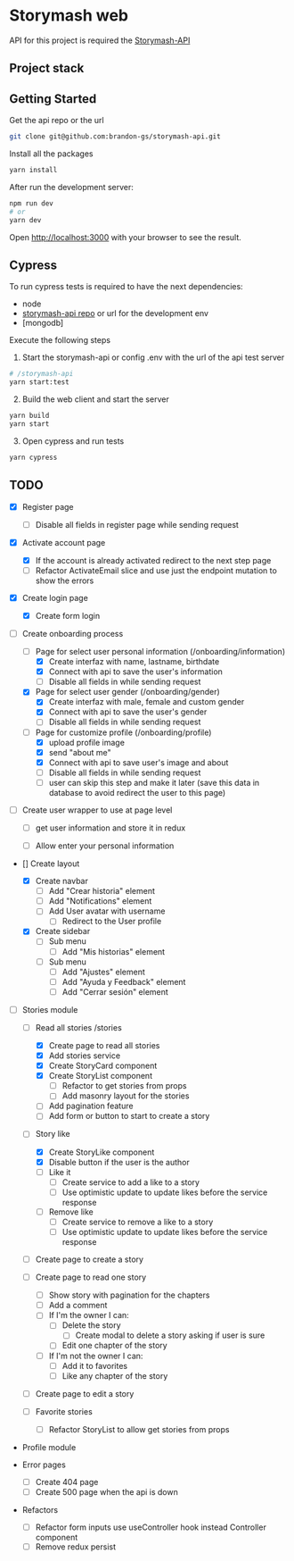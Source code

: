 # Storymash web

API for this project is required the [Storymash-API](https://github.com/brandon-gs/storymash-api)

## Project stack

## Getting Started

Get the api repo or the url

```bash
git clone git@github.com:brandon-gs/storymash-api.git
```

Install all the packages

```bash
yarn install
```

After run the development server:

```bash
npm run dev
# or
yarn dev
```

Open [http://localhost:3000](http://localhost:3000) with your browser to see the result.

## Cypress

To run cypress tests is required to have the next dependencies:

- node
- [storymash-api repo](https://github.com/brandon-gs/storymash-api) or url for the development env
- [mongodb]

Execute the following steps

1. Start the storymash-api or config .env with the url of the api test server

```bash
# /storymash-api
yarn start:test
```

2. Build the web client and start the server

```bash
yarn build
yarn start
```

3. Open cypress and run tests

```bash
yarn cypress
```

## TODO

- [x] Register page

  - [ ] Disable all fields in register page while sending request

- [x] Activate account page

  - [x] If the account is already activated redirect to the next step page
  - [ ] Refactor ActivateEmail slice and use just the endpoint mutation to show the errors

- [x] Create login page

  - [x] Create form login

- [ ] Create onboarding process

  - [ ] Page for select user personal information (/onboarding/information)
    - [x] Create interfaz with name, lastname, birthdate
    - [x] Connect with api to save the user's information
    - [ ] Disable all fields in while sending request
  - [x] Page for select user gender (/onboarding/gender)
    - [x] Create interfaz with male, female and custom gender
    - [x] Connect with api to save the user's gender
    - [ ] Disable all fields in while sending request
  - [ ] Page for customize profile (/onboarding/profile)
    - [x] upload profile image
    - [x] send "about me"
    - [x] Connect with api to save user's image and about
    - [ ] Disable all fields in while sending request
    - [ ] user can skip this step and make it later (save this data in database to avoid redirect the user to this page)

- [ ] Create user wrapper to use at page level

  - [ ] get user information and store it in redux

  - [ ] Allow enter your personal information

- [] Create layout

  - [x] Create navbar
    - [ ] Add "Crear historia" element
    - [ ] Add "Notifications" element
    - [ ] Add User avatar with username
      - [ ] Redirect to the User profile
  - [x] Create sidebar
    - [ ] Sub menu
      - [ ] Add "Mis historias" element
    - [ ] Sub menu
      - [ ] Add "Ajustes" element
      - [ ] Add "Ayuda y Feedback" element
      - [ ] Add "Cerrar sesión" element

- [ ] Stories module

  - [ ] Read all stories /stories

    - [x] Create page to read all stories
    - [x] Add stories service
    - [x] Create StoryCard component
    - [x] Create StoryList component
      - [ ] Refactor to get stories from props
      - [ ] Add masonry layout for the stories
    - [ ] Add pagination feature
    - [ ] Add form or button to start to create a story

  - [ ] Story like

    - [x] Create StoryLike component
    - [x] Disable button if the user is the author
    - [ ] Like it
      - [ ] Create service to add a like to a story
      - [ ] Use optimistic update to update likes before the service response
    - [ ] Remove like
      - [ ] Create service to remove a like to a story
      - [ ] Use optimistic update to update likes before the service response

  - [ ] Create page to create a story
  - [ ] Create page to read one story
    - [ ] Show story with pagination for the chapters
    - [ ] Add a comment
    - [ ] If I'm the owner I can:
      - [ ] Delete the story
        - [ ] Create modal to delete a story asking if user is sure
      - [ ] Edit one chapter of the story
    - [ ] If I'm not the owner I can:
      - [ ] Add it to favorites
      - [ ] Like any chapter of the story
  - [ ] Create page to edit a story
  - [ ] Favorite stories
    - [ ] Refactor StoryList to allow get stories from props

- Profile module

- Error pages

  - [ ] Create 404 page
  - [ ] Create 500 page when the api is down

- Refactors
  - [ ] Refactor form inputs use useController hook instead Controller component
  - [ ] Remove redux persist
